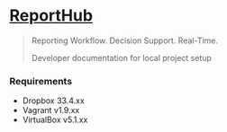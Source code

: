 # [ReportHub](http://reporthub.immap.org)
> 
> Reporting Workflow. Decision Support. Real-Time.
> 
> Developer documentation for local project setup

### Requirements

- Dropbox 33.4.xx
- Vagrant v1.9.xx
- VirtualBox v5.1.xx